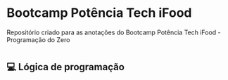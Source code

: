 # Bootcamp Potência Tech iFood
Repositório criado para as anotações do Bootcamp Potência Tech iFood - Programação do Zero
#
## 💻 Lógica de programação
